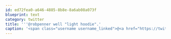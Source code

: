 ```yaml
---
id: ed72fea0-a646-4885-8b8e-8a6ab08a073f
blueprint: text
category: twitter
title: '''@robpenner well "light hoodie".'
caption: '<span class="username username_linked">@<a href="https://twitter.com/robpenner" title="Robert Penner">robpenner</a></span> well "light hoodie".'
---
```


